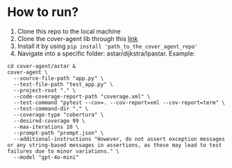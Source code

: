 # How to run?
1. Clone this repo to the local machine
2. Clone the cover-agent lib through this [link](https://github.com/LacTQuan/cover-agent.git)
3. Install it by using `pip install 'path_to_the_cover_agent_repo'`
4. Navigate into a specific folder: astar/dijkstra/lpastar. Example:
```
cd cover-agent/astar & 
cover-agent \
  --source-file-path "app.py" \
  --test-file-path "test_app.py" \
  --project-root "." \
  --code-coverage-report-path "coverage.xml" \
  --test-command "pytest --cov=. --cov-report=xml --cov-report=term" \
  --test-command-dir "." \
  --coverage-type "cobertura" \
  --desired-coverage 99 \
  --max-iterations 10 \
  --prompt-path "prompt.json" \
  --additional-instructions "However, do not assert exception messages or any string-based messages in assertions, as these may lead to test failures due to minor variations." \
  --model "gpt-4o-mini"
```
